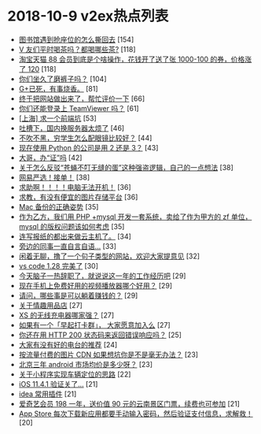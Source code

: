 # 2018-10-9 v2ex热点列表

+ [图书馆遇到抢座位的怎么撕回去](https://www.v2ex.com/t/495820#reply154) [154]
+ [V 友们平时喝茶吗？都喝哪些茶?](https://www.v2ex.com/t/495882#reply118) [118]
+ [淘宝天猫 88 会员到底是个啥操作，花钱开了送了张 1000-100 的券，价格涨了 120](https://www.v2ex.com/t/495885#reply118) [118]
+ [你们坐久了磨裤子吗？](https://www.v2ex.com/t/495832#reply104) [104]
+ [G+已死，有事烧香。](https://www.v2ex.com/t/495792#reply81) [81]
+ [终于把网站做出来了，帮忙评价一下](https://www.v2ex.com/t/496053#reply66) [66]
+ [你们还能登录上 TeamViewer 吗？](https://www.v2ex.com/t/495905#reply61) [61]
+ [[上海] 求一个前端坑](https://www.v2ex.com/t/495793#reply53) [53]
+ [吐槽下，国内换服务器太烦了](https://www.v2ex.com/t/495847#reply46) [46]
+ [不吹不黑，穷学生怎么配眼镜比较好？](https://www.v2ex.com/t/495949#reply44) [44]
+ [现在使用 Python 的公司是用 2 还是 3？](https://www.v2ex.com/t/495871#reply43) [43]
+ [大哥，办“证”吗](https://www.v2ex.com/t/495814#reply42) [42]
+ [关于怎么反驳“苍蝇不叮无缝的蛋”这种强盗逻辑，自己的一点想法](https://www.v2ex.com/t/496024#reply38) [38]
+ [网易严选！接单！](https://www.v2ex.com/t/495853#reply38) [38]
+ [求助啊！！！！电脑无法开机！](https://www.v2ex.com/t/495833#reply36) [36]
+ [求教，有没有便宜的图片存储平台](https://www.v2ex.com/t/495862#reply36) [36]
+ [Mac 备份的正确姿势](https://www.v2ex.com/t/495821#reply35) [35]
+ [作为乙方，我们用 PHP +mysql 开发一套系统，卖给了作为甲方的 zf 单位， mysql 的版权问题该如何考虑](https://www.v2ex.com/t/495865#reply35) [35]
+ [连写报纸的都出来做云主机了。](https://www.v2ex.com/t/495892#reply34) [34]
+ [旁边的同事一直自言自语...](https://www.v2ex.com/t/495925#reply33) [33]
+ [闲着无聊，撸了一个句子类型的网站，欢迎大家提意见](https://www.v2ex.com/t/495809#reply32) [32]
+ [vs code 1.28 完美了](https://www.v2ex.com/t/495801#reply30) [30]
+ [今天脑子一热辞职了，就说说这一年的工作经历吧](https://www.v2ex.com/t/496049#reply29) [29]
+ [现在手机上免费好用的视频播放器哪个好用？](https://www.v2ex.com/t/495840#reply29) [29]
+ [请问，哪些事是可以躺着赚钱的？](https://www.v2ex.com/t/495850#reply29) [29]
+ [关于情趣用品店](https://www.v2ex.com/t/495947#reply27) [27]
+ [XS 的无线充电器哪家强？](https://www.v2ex.com/t/495975#reply27) [27]
+ [如果有一个「早起打卡群」， 大家愿意加入么](https://www.v2ex.com/t/496051#reply27) [27]
+ [你还在用 HTTP 200 状态码来返回错误响应吗？](https://www.v2ex.com/t/496047#reply25) [25]
+ [大家有没有好的电台的推荐](https://www.v2ex.com/t/495930#reply24) [24]
+ [按流量付费的图片 CDN 如果想坑你是不是毫无办法？](https://www.v2ex.com/t/495922#reply23) [23]
+ [北京三年 android 市场均价是多少呀？](https://www.v2ex.com/t/495808#reply23) [23]
+ [关于小程序实现车辆定位的思路](https://www.v2ex.com/t/496076#reply22) [22]
+ [iOS 11.4.1 验证关了...](https://www.v2ex.com/t/495876#reply21) [21]
+ [idea 常用插件](https://www.v2ex.com/t/496030#reply21) [21]
+ [爱奇艺会员 198 一年，送价值 90 元的云南景区门票，续费也可参加](https://www.v2ex.com/t/495866#reply21) [21]
+ [App Store 每次下载新应用都要手动输入密码，然后验证支付信息，求解救！](https://www.v2ex.com/t/495954#reply20) [20]
